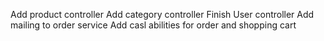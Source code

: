 Add product controller
Add category controller
Finish User controller
Add mailing to order service
Add casl abilities for order and shopping cart